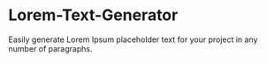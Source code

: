 # Lorem-Text-Generator
Easily generate Lorem Ipsum placeholder text for your project in any number of paragraphs.
